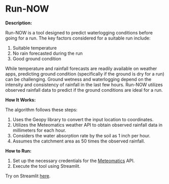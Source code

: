 # Run-NOW

**Description:**

Run-NOW is a tool designed to predict waterlogging conditions before going for a run. The key factors considered for a suitable run include:

1. Suitable temperature
2. No rain forecasted during the run
3. Good ground condition

While temperature and rainfall forecasts are readily available on weather apps, predicting ground condition (specifically if the ground is dry for a run) can be challenging. Ground wetness and waterlogging depend on the intensity and consistency of rainfall in the last few hours. Run-NOW utilizes observed rainfall data to predict if the ground conditions are ideal for a run.

**How It Works:**

The algorithm follows these steps:

1. Uses the Geopy library to convert the input location to coordinates.
2. Utilizes the Meteomatics weather API to obtain observed rainfall data in millimeters for each hour.
3. Considers the water absorption rate by the soil as 1 inch per hour.
4. Assumes the catchment area as 50 times the observed rainfall.


**How to Run:**

1. Set up the necessary credentials for the [Meteomatics](https://www.meteomatics.com/) API.
2. Execute the tool using Streamlit.


Try on Streamlit [here](https://dheemantha-bhat-run-now-main-ik4e07.streamlit.app/).


